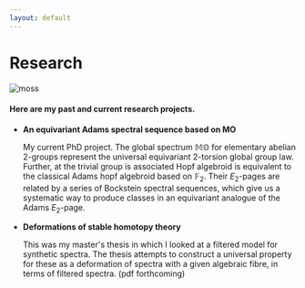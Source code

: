 ```yaml
---
layout: default
---
```


# Research

![moss](DSC_6014.JPG)

#### Here are my past and current research projects.
- **An equivariant Adams spectral sequence based on MO**

  My current PhD project. The global spectrum $\mathbb{MO}$ for elementary abelian 2-groups represent the universal equivariant 2-torsion global group law. Further, at the trivial group is associated Hopf algebroid is equivalent to the classical Adams hopf algebroid based on $\mathbb{F}_2$. Their $E_2$-pages are related by a series of Bockstein spectral sequences, which give us a systematic way to produce classes in an equivariant analogue of the Adams $E_2$-page.

- **Deformations of stable homotopy theory**

  This was my master's thesis in which I looked at a filtered model for synthetic spectra.
  The thesis attempts to construct a universal property for these as a deformation of spectra with a given algebraic fibre, in terms of filtered spectra. (pdf forthcoming)

